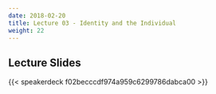 ```yaml
---
date: 2018-02-20
title: Lecture 03 - Identity and the Individual
weight: 22
---
```


## Lecture Slides
{{< speakerdeck f02becccdf974a959c6299786dabca00 >}}